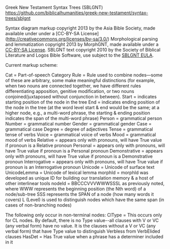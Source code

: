 Greek New Testament Syntax Trees (SBLGNT)
https://github.com/biblicalhumanities/greek-new-testament/syntax-trees/sblgnt

Syntax diagram markup copyright 2013 by the Asia Bible Society, made available under under a [CC-BY-SA License] (http://creativecommons.org/licenses/by-sa/3.0/)
Morphological parsing and lemmatization copyright 2013 by MorphGNT,  made available under a [CC-BY-SA License](http://creativecommons.org/licenses/by-sa/3.0/). 
SBLGNT text copyright 2010 by the Society of Biblical Literature and Logos Bible Software, use subject to the [SBLGNT EULA](http://sblgnt.com/license/).

Current markup scheme:

Cat = Part-of-speech Category
Rule = Rule used to combine nodes—some of these are arbitrary, some make meaningful distinctions (for example, when two nouns are connected together, we have different rules differentiating apposition, genitive modification, or two nouns
conjoined/juxtaposed without conjunction in between).
Start = indicates starting position of the node in the tree
End = indicates ending position of the node in the tree (at the word level start & end would be the same; at a higher node, e.g., a multi-word phrase, the starting & ending position indicates the span of the multi-word phrase)
Person = grammatical person
Number = grammatical number
Gender = grammatical gender
Case = grammatical case
Degree = degree of adjectives
Tense = grammatical tense of verbs
Voice = grammatical voice of verbs
Mood = grammatical mood of verbs
Relative = appears only with pronouns, will have True value if pronoun is a Relative pronoun
Personal = appears only with pronouns, will have True value if pronoun is a Personal pronoun
Demonstrative = appears only with pronouns, will have True value if pronoun is a Demonstrative pronoun
Interrogative = appears only with pronouns, will have True value if pronoun is an Interrogative pronoun
Unicode = Unicode of surface text
UnicodeLemma = Unicode of lexical lemma
morphId = morphId was developed as unique ID for building our translation memory & a host of other interlinear tools
nodeId = BBCCCVVVWWWSSSL as previously noted, where
WWW represents the beginning position (the Nth word) of a node/sub-tree
SSS represents the SPAN of a node (how many words it covers)
L (Level) is used to distinguish nodes which have the same span (in cases of non-branching nodes)
 
The following only occur in non-terminal nodes:
ClType = This occurs only for CL nodes. By default, there is no Type value--all clauses with V or VC (any verbal form) have no value. It is the clauses without a V or VC (any verbal form) that have Type value to distinguish Verbless from VerbElided clauses
HasDet = Has True value when a phrase has a determiner included in it